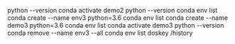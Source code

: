 python --version
conda activate demo2
python --version
conda env list
conda create --name env3 python=3.6
conda env list
conda create --name demo3 python=3.6
conda env list
conda activate demo3
python --version
conda remove --name env3 --all
conda env list
doskey /history
